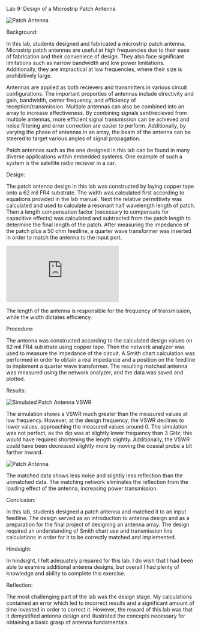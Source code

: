 Lab 9: Design of a Microstrip Patch Antenna

![Patch Antenna](https://github.com/CourseReps/ECEN452-Spring2016/blob/master/Students/derekjanak/Lab9/Antenna.PNG)


Background:

In this lab, students designed and fabricated a microstrip patch antenna.  Microstrip patch
antennas are useful at high frequencies due to their ease of fabrication and their conveniece
of design.  They also face significant limitations such as narrow bandwidth and low power
limitations.  Additionally, they are impractical at low frequencies, where their size is
prohibitively large.

Antennas are applied as both recievers and transmitters in various circuit configurations.  The
important properties of antennas include directivity and gain, bandwidth, center frequency, and
efficiency of reception/transmission.  Multiple antennas can also be combined into an array to
increase effectiveness.  By combining signals sent/recieved from multiple antennas, more
efficient signal transmission can be achieved and noise filtering and error correction are
easier to perform.  Additionally, by varying the phase of antennas in an array, the beam of
the antenna can be steered to target various angles of signal propagation.

Patch antennas such as the one designed in this lab can be found in many diverse applications
within embedded systems.  One example of such a system is the satellite radio reciever in a car.

Design:

The patch antenna design in this lab was constructed by laying copper tape onto a 62 mil FR4
substrate.  The width was calculated first according to equations provided in the lab manual.
Next the relative permittivity was calculated and used to calculate a resonant half wavelength
length of patch.  Then a length compensation factor (necessary to compensate for capacitive
effects) was calculated and subtracted from the patch length to determine the final length of
the patch.  After measuring the impedance of the patch plus a 50 ohm feedline, a quarter wave
transformer was inserted in order to match the antenna to the input port.

![Antenna Calculations (Last Page)](https://github.com/CourseReps/ECEN452-Spring2016/blob/master/Students/derekjanak/Lab_Notebook(Antenna&Filters).pdf)

The length of the antenna is responsible for the frequency of transmission, while the width dictates efficiency.

Procedure:

The antenna was constructed according to the calculated design values on 62 mil FR4 substrate
using copper tape.  Then the network analyzer was used to measure the impedance of the circuit.
A Smith chart calculation was performed in order to obtain a real impedance and a position
on the feedline to implement a quarter wave transformer.  The resulting matched antenna was
measured using the network analyzer, and the data was saved and plotted.

Results:

![Simulated Patch Antenna VSWR](https://github.com/CourseReps/ECEN452-Spring2016/blob/master/Students/derekjanak/Lab9/Antenna_VSWR.png)

The simulation shows a VSWR much greater than the measured values at low frequency.  However, at the design frequency, the VSWR declines to lower values, approaching the measured values around 0.  The simulation was not perfect, as the dip was at slightly lower frequency than 3 GHz; this would have required shortening the length slightly.  Additionally, the VSWR could have been decreased slightly more by moving the coaxial probe a bit farther inward.

![Patch Antenna](https://github.com/CourseReps/ECEN452-Spring2016/blob/master/Students/derekjanak/Lab9/Measured_Antenna.png)

The matched data shows less noise and slightly less reflection than the unmatched data.  The matching network eliminates the reflection from the loading effect of the antenna, increasing power transmission.

Conclusion:

In this lab, students designed a patch antenna and matched it to an input feedline.  The design
served as an introduction to antenna design and as a preparation for the final project of designing
an antenna array.  The design required an understanding of Smith chart use and transmission line
calculations in order for it to be correctly matched and implemented.

Hindsight:

In hindsight, I felt adequately prepared for this lab.  I do wish that I had been able to examine
additional antenna designs, but overall I had plenty of knowledge and ability to complete this
exercise.

Reflection:

The most challenging part of the lab was the design stage.  My calculations contained an error
which led to incorrect results and a significant amount of time invested in order to correct it.
However, the reward of this lab was that it demystified antenna design and illustrated the 
concepts necessary for obtaining a basic grasp of antenna fundamentals.
